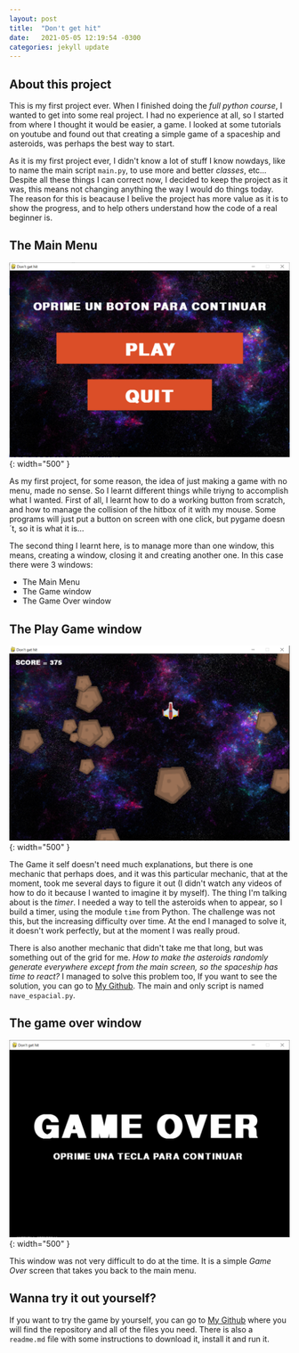 ```yaml
---
layout: post
title:  "Don't get hit"
date:   2021-05-05 12:19:54 -0300
categories: jekyll update
---
```

## About this project
This is my first project ever. When I finished doing the *full python course*, I wanted to get into some real project. I had no experience at all, so I started from where I thought it would be easier, a game. I looked at some tutorials on youtube and found out that creating a simple game of a spaceship and asteroids, was perhaps the best way to start. 

As it is my first project ever, I didn't know a lot of stuff I know nowdays, like to name the main script `main.py`, to use more and better *classes*, etc... Despite all these things I can correct now, I decided to keep the project as it was, this means not changing anything the way I would do things today. The reason for this is beacause I belive the project has more value as it is to show the progress, and to help others understand how the code of a real beginner is.

## The Main Menu
![image](/Images/main_menu_nave_espacial.png){: width="500" }

As my first project, for some reason, the idea of just making a game with no menu, made no sense. So I learnt different things while triyng to accomplish what I wanted. First of all, I learnt how to do a working button from scratch, and how to manage the collision of the hitbox of it with my mouse. Some programs will just put a button on screen with one click, but pygame doesn´t, so it is what it is...

The second thing I learnt here, is to manage more than one window, this means, creating a window, closing it and creating another one. In this case there were 3 windows:
- The Main Menu
- The Game window
- The Game Over window

## The Play Game window
![image](/Images/game_nave_espacial.png){: width="500" }

The Game it self doesn't need much explanations, but there is one mechanic that perhaps does, and it was this particular  mechanic, that at the moment, took me several days to figure it out (I didn't watch any videos of how to do it because I wanted to imagine it by myself).
The thing I'm talking about is the *timer*. I needed a way to tell the asteroids when to appear, so I build a timer, using the module `time` from Python. The challenge was not this, but the increasing difficulty over time. At the end I managed to solve it, it doesn't work perfectly, but at the moment I was really proud.

There is also another mechanic that didn't take me that long, but was something out of the grid for me. *How to make the asteroids randomly generate everywhere except from the main screen, so the spaceship has time to react?* 
I managed to solve this problem too, If you want to see the solution, you can go to [My Github](https://github.com/Luulas-bot/Don-t-game-hit-Game-/tree/main). The main and only script is named `nave_espacial.py`.

## The game over window
![image](/Images/game_over_nave_espacial.png){: width="500" }

This window was not very difficult to do at the time. It is a simple *Game Over* screen that takes you back to the main menu.

## Wanna try it out yourself?

If you want to try the game by yourself, you can go to [My Github](https://github.com/Luulas-bot/Don-t-game-hit-Game-/tree/main) where you will find the repository and all of the files you need. There is also a `readme.md` file with some instructions to download it, install it and run it.

